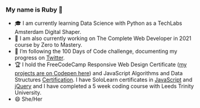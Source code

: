 ### My name is Ruby 👋
- :mortar_board: I am currently learning Data Science with Python as a TechLabs Amsterdam Digital Shaper.
- 🌱 I am also currently working on The Complete Web Developer in 2021 course by Zero to Mastery.
- 🔭 I’m following the 100 Days of Code challenge, documenting my progress on [Twitter](https://twitter.com/rubyspch).
- :trophy: I hold the FreeCodeCamp Responsive Web Design Certificate ([my projects are on Codepen here](https://codepen.io/rubyspch)) and JavaScript Algorithms and Data Structures [Certification](https://www.freecodecamp.org/certification/rubyspch/javascript-algorithms-and-data-structures). I have SoloLearn certificates in [JavaScript](https://www.sololearn.com/certificates/course/en/20951056/1024/landscape/png) and [jQuery](https://www.sololearn.com/Certificate/1082-20951056/jpg/) and I have completed a 5 week coding course with Leeds Trinity University. 
- 😄 She/Her
